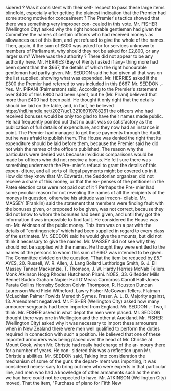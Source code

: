 sidered ? Was it consistent with their self- respect to pass these large items blindfold, especially after getting the plainest indication that the Premier had some strong motive for concealment ? The Premier's tactics showed that there was something very improper con- cealed in this vote. Mr. FISHER (Wellington City) asked why the right honourable gentleman had given the Committee the names of certain officers who had received moneys as allowances out of this item, and yet refused to give the whole of the names. Then, again, if the sum of £800 was asked for for services unknown to members of Parliament, why should they not be asked for £2,800, or any larger sum? Where was the authority ? There did not appear to be any authority here. Mr. HERRIES (Bay of Plenty) asked if any- thing more had been spent than the $667, the details of which the right honourable gentleman had partly given. Mr. SEDDON said he had given all that was on the list supplied, showing what was expended. Mr. HERRIES asked if the £300 the Premier had referred to was included in this £667. Mr. SEDDON .- Yes. Mr. PIRANI (Palmerston) said, According to the Premier's statement over $400 of this £800 had been spent, but he (Mr. Pirani) believed that more than £400 had been paid. He thought it only right that the details should be laid on the table, and, in fact, he believed https://hdl.handle.net/2027/uc1.32106019788261 the officers who had received bonuses would be only too glad to have their names made public. He had frequently pointed out that no audit was so satisfactory as the publication of full details of expenditure, and they now had an instance in point. The Premier had managed to get these payments through the Audit, but he was afraid to publish them. The House was denied the right that its expenditure should be laid before them, because the Premier said he did not wish the names of the officers published. The reason why the particulars were denied was because invidious comparisons would be made by officers who did not receive a bonus. He felt sure there was something underneath the Pre- mier's refusal to grant the details of this expen- diture, and all sorts of illegal payments might be covered up in it. How did they know that Mr. Edwards, the Seddonian organizer, did not receive a share of this money, or that the ex- penses of the petitioner in the Patea election case were not paid out of it ? Perhaps the Pre- mier had some peculiar reason for not revealing the names of all the recipients of the moneys in question, otherwise his attitude was irrecon- cilable. Mr. MASSEY (Franklin) said the statement that members were finding fault with the bonuses given, or proposed to be given, was not correct, because they did not know to whom the bonuses had been given, and until they got the information it was impossible to find fault. He considered the House was en- Mr. Atkinson of the public money. This item was on a par with the details of "contingencies" which had been supplied in regard to every class of the estimates. Mr. SEDDON said he would give the amounts, but did not think it necessary to give the names. Mr. MASSEY did not see why they should not be supplied with the names. He thought they were entitled to the names of the persons to whom this sum of £667 was intended to be given. The Committee divided on the question, "That the item be reduced by £5." AYES, 20. Russell, W. R. Allen, J. Lang Bollard Lethbridge Smith, G. J. Ell Massey Tanner Mackenzie, T. Thomson, J. W. Hardy Herries McNab Teliers. Monk Atkinson Hogg Rhodes Hutcheson Pirani. NOES, 33. Gilfedder Mills Bennet Buddo Graham Napier Hall O'Meara Carncross Carroll Hall-Jones Parata Collins Hornsby Seddon Colvin Thompson, R. Houston Duncan Laurenson Ward Field Witheford. Lawry Fisher McGowan Tellers. Flatman McLachlan Palmer Fowlds Meredith Symes. Fraser, A. L. D. Majority against, 13. Amendment negatived. Mr. FISHER (Wellington City) asked how many armourer-sergeants had been imported from England. Mr. SEDDON .- Two, I think. Mr. FISHER asked in what depot the men were placed. Mr. SEDDON thought there was one in Wellington and the other at Auckland. Mr. FISHER (Wellington City) asked why it was necessary to import these armourers when in New Zealand there were men well qualified to perform the duties required in connection with such a position. He believed that one of these imported armourers was being placed over the head of Mr. Christie at Mount Cook, when Mr. Christie had really had charge of the ar- moury there for a number of years. He con- sidered this was a reflection upon Mr. Christie's abilities. Mr. SEDDON said, Taking into consideration the mechanism of some of the guns the depart- ment was importing, it was considered neces- sary to bring out men who were experts in that particular line, and men who had a knowledge of other armaments such as the men we had here could not be expected to have. Mr. ATKINSON (Wellington City) moved, That the item, "Purchase of piano for Fifth New 